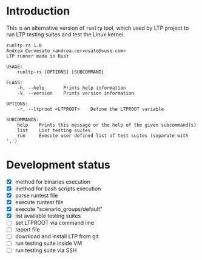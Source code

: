 # Introduction

This is an alternative version of `runltp` tool, which used by LTP project to
run LTP testing suites and test the Linux kernel.

    runltp-rs 1.0
    Andrea Cervesato <andrea.cervesato@suse.com>
    LTP runner made in Rust

    USAGE:
        runltp-rs [OPTIONS] [SUBCOMMAND]

    FLAGS:
        -h, --help       Prints help information
        -V, --version    Prints version information

    OPTIONS:
        -r, --ltproot <LTPROOT>    Define the LTPROOT variable

    SUBCOMMANDS:
        help    Prints this message or the help of the given subcommand(s)
        list    List testing suites
        run     Execute user defined list of test suites (separate with ',')


# Development status

- [x] method for binaries execution
- [x] method for bash scripts execution
- [x] parse runtest file
- [x] execute runtest file
- [x] execute "scenario_groups/default"
- [x] list available testing suites
- [ ] set LTPROOT via command line
- [ ] report file
- [ ] download and install LTP from git
- [ ] run testing suite inside VM
- [ ] run testing suite via SSH
